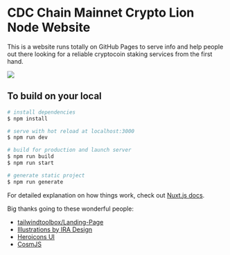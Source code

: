 # CDC Chain Mainnet Crypto Lion Node Website

This is a website runs totally on GitHub Pages to serve info and help people out there looking for a reliable cryptocoin staking services from the first hand.

![](assets/images/staking-on-website.gif)

## To build on your local

```bash
# install dependencies
$ npm install

# serve with hot reload at localhost:3000
$ npm run dev

# build for production and launch server
$ npm run build
$ npm run start

# generate static project
$ npm run generate
```

For detailed explanation on how things work, check out [Nuxt.js docs](https://nuxtjs.org).

Big thanks going to these wonderful people:
 - [tailwindtoolbox/Landing-Page](https://github.com/tailwindtoolbox/Landing-Page)
 - [Illustrations by IRA Design](https://iradesign.io)
 - [Heroicons UI](https://github.com/sschoger/heroicons-ui)
 - [CosmJS](https://github.com/cosmos/cosmjs)

